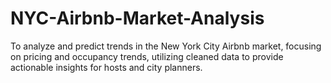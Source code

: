 # NYC-Airbnb-Market-Analysis
To analyze and predict trends in the New York City Airbnb market, focusing on pricing and occupancy trends, utilizing cleaned data to provide actionable insights for hosts and city planners.
